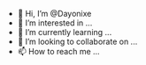 - 👋 Hi, I’m @Dayonixe
- 👀 I’m interested in ...
- 🌱 I’m currently learning ...
- 💞️ I’m looking to collaborate on ...
- 📫 How to reach me ...

<!---
Dayonixe/Dayonixe is a ✨ special ✨ repository because its `README.md` (this file) appears on your GitHub profile.
You can click the Preview link to take a look at your changes.
--->

